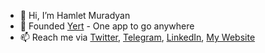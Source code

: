 - 👋 Hi, I’m Hamlet Muradyan
- 🚗 Founded [Yert](https://yertapp.com) - One app to go anywhere
- 📫 Reach me via [Twitter](https://twitter.com/HamletMuradyan), [Telegram](https://hamletmuradyan.t.me), [LinkedIn](https://www.linkedin.com/in/hamletmuradyan/), [My Website](https://hamletmuradyan.com)

<!---
mhamlet/mhamlet is a ✨ special ✨ repository because its `README.md` (this file) appears on your GitHub profile.
You can click the Preview link to take a look at your changes.
--->
